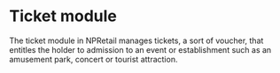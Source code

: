 # Ticket module

The ticket module in NPRetail manages tickets, a sort of voucher, that entitles the holder to admission to an event or establishment such as an amusement park, concert or tourist attraction.

    